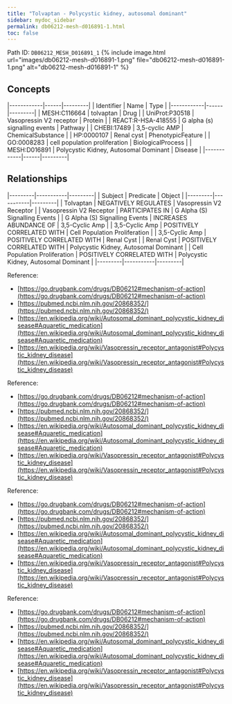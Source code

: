```yaml
---
title: "Tolvaptan - Polycystic kidney, autosomal dominant"
sidebar: mydoc_sidebar
permalink: db06212-mesh-d016891-1.html
toc: false 
---
```



Path ID: `DB06212_MESH_D016891_1`
{% include image.html url="images/db06212-mesh-d016891-1.png" file="db06212-mesh-d016891-1.png" alt="db06212-mesh-d016891-1" %}

## Concepts

|------------|------|---------|
| Identifier | Name | Type    |
|------------|------|---------|
| MESH:C116664 | tolvaptan | Drug |
| UniProt:P30518 | Vasopressin V2 receptor | Protein |
| REACT:R-HSA-418555 | G alpha (s) signalling events | Pathway |
| CHEBI:17489 | 3,5-cyclic AMP | ChemicalSubstance |
| HP:0000107 | Renal cyst | PhenotypicFeature |
| GO:0008283 | cell population proliferation | BiologicalProcess |
| MESH:D016891 | Polycystic Kidney, Autosomal Dominant | Disease |
|------------|------|---------|

## Relationships

|---------|-----------|---------|
| Subject | Predicate | Object  |
|---------|-----------|---------|
| Tolvaptan | NEGATIVELY REGULATES | Vasopressin V2 Receptor |
| Vasopressin V2 Receptor | PARTICIPATES IN | G Alpha (S) Signalling Events |
| G Alpha (S) Signalling Events | INCREASES ABUNDANCE OF | 3,5-Cyclic Amp |
| 3,5-Cyclic Amp | POSITIVELY CORRELATED WITH | Cell Population Proliferation |
| 3,5-Cyclic Amp | POSITIVELY CORRELATED WITH | Renal Cyst |
| Renal Cyst | POSITIVELY CORRELATED WITH | Polycystic Kidney, Autosomal Dominant |
| Cell Population Proliferation | POSITIVELY CORRELATED WITH | Polycystic Kidney, Autosomal Dominant |
|---------|-----------|---------|

Reference: 
  - [https://go.drugbank.com/drugs/DB06212#mechanism-of-action](https://go.drugbank.com/drugs/DB06212#mechanism-of-action)
  - [https://pubmed.ncbi.nlm.nih.gov/20868352/](https://pubmed.ncbi.nlm.nih.gov/20868352/)
  - [https://en.wikipedia.org/wiki/Autosomal_dominant_polycystic_kidney_disease#Aquaretic_medication](https://en.wikipedia.org/wiki/Autosomal_dominant_polycystic_kidney_disease#Aquaretic_medication)
  - [https://en.wikipedia.org/wiki/Vasopressin_receptor_antagonist#Polycystic_kidney_disease](https://en.wikipedia.org/wiki/Vasopressin_receptor_antagonist#Polycystic_kidney_disease)

Reference: 
  - [https://go.drugbank.com/drugs/DB06212#mechanism-of-action](https://go.drugbank.com/drugs/DB06212#mechanism-of-action)
  - [https://pubmed.ncbi.nlm.nih.gov/20868352/](https://pubmed.ncbi.nlm.nih.gov/20868352/)
  - [https://en.wikipedia.org/wiki/Autosomal_dominant_polycystic_kidney_disease#Aquaretic_medication](https://en.wikipedia.org/wiki/Autosomal_dominant_polycystic_kidney_disease#Aquaretic_medication)
  - [https://en.wikipedia.org/wiki/Vasopressin_receptor_antagonist#Polycystic_kidney_disease](https://en.wikipedia.org/wiki/Vasopressin_receptor_antagonist#Polycystic_kidney_disease)

Reference: 
  - [https://go.drugbank.com/drugs/DB06212#mechanism-of-action](https://go.drugbank.com/drugs/DB06212#mechanism-of-action)
  - [https://pubmed.ncbi.nlm.nih.gov/20868352/](https://pubmed.ncbi.nlm.nih.gov/20868352/)
  - [https://en.wikipedia.org/wiki/Autosomal_dominant_polycystic_kidney_disease#Aquaretic_medication](https://en.wikipedia.org/wiki/Autosomal_dominant_polycystic_kidney_disease#Aquaretic_medication)
  - [https://en.wikipedia.org/wiki/Vasopressin_receptor_antagonist#Polycystic_kidney_disease](https://en.wikipedia.org/wiki/Vasopressin_receptor_antagonist#Polycystic_kidney_disease)

Reference: 
  - [https://go.drugbank.com/drugs/DB06212#mechanism-of-action](https://go.drugbank.com/drugs/DB06212#mechanism-of-action)
  - [https://pubmed.ncbi.nlm.nih.gov/20868352/](https://pubmed.ncbi.nlm.nih.gov/20868352/)
  - [https://en.wikipedia.org/wiki/Autosomal_dominant_polycystic_kidney_disease#Aquaretic_medication](https://en.wikipedia.org/wiki/Autosomal_dominant_polycystic_kidney_disease#Aquaretic_medication)
  - [https://en.wikipedia.org/wiki/Vasopressin_receptor_antagonist#Polycystic_kidney_disease](https://en.wikipedia.org/wiki/Vasopressin_receptor_antagonist#Polycystic_kidney_disease)
